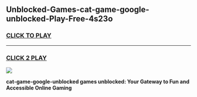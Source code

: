 
## Unblocked-Games-cat-game-google-unblocked-Play-Free-4s23o
<h3>
<a href="https://premium76.site?title=cat-game-google-unblocked&ref=10A">CLICK TO PLAY</a></h3>
<hr>

<h3>
<a href="https://premium76.site?title=cat-game-google-unblocked&ref=10A">CLICK 2 PLAY</a>
  
</h3>

<a href="https://premium76.site?title=cat-game-google-unblocked&ref=10A"><img src="https://clearcache.store/games.png"></a>


**cat-game-google-unblocked games unblocked: Your Gateway to Fun and Accessible Online Gaming**
